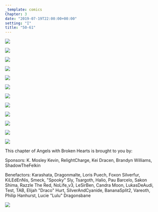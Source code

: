```yaml
---
_template: comics
Chapter: 3
date: "2019-07-19T22:00:00+00:00"
setting: "I"
title: "50-61"
---
```


![](</uploads/S 1.jpg>)

![](</uploads/S 2.jpg>)

![](</uploads/S 3.jpg>)

![](</uploads/S 4.jpg>)

![](</uploads/S 5.jpg>)

![](</uploads/S 6.jpg>)

![](</uploads/S 7.jpg>)

![](</uploads/S 8.jpg>)

![](</uploads/S 9.jpg>)

![](</uploads/S 10.jpg>)

![](</uploads/S 11.jpg>)

![](</uploads/S 12.jpg>)

This chapter of Angels with Broken Hearts is brought to you by:

Sponsors: K. Mosley Kevin, RelightCharge, Kei Dracen, Brandyn Williams, ShadowTheFelkin

Benefactors: Karashata, Dragonmalte, Loris Puech, Foxon Silverfur, KiLEdEnNis, Smeck, "Spooky" Sly, Tsargoth, Halio, Pau Barcelo, Sakon Shima, Razzle The Red, NoLife_v3, LeSirBen, Candra Moon, LukasDeAudi, Test, TAB, Elijah "Draco" Hurt, SilverAndCyanide, BananaSplit2, Vareoth, Philip Hanhurst, Lucie "Lulu" Dragonsbane

![](/uploads/patreon-banner.jpg)
